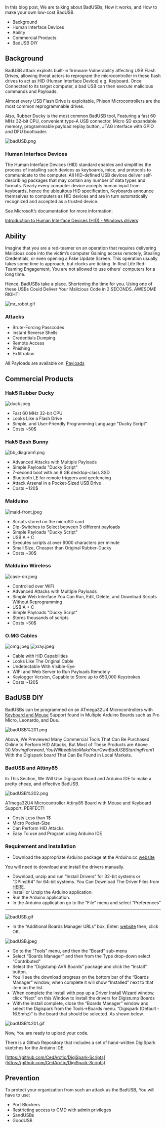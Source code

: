 In this blog post, We are talking about BadUSBs, How it works, and How to make your own low-cost BadUSB.

- Background
- Human Interface Devices
- Ability
- Commercial Products
- BadUSB DIY

## Background

BadUSB attack exploits built-in firmware Vulnerability affecting USB Flash Drives, allowing threat actors to reprogram the microcontroller in these flash drives to act as HID (Human Interface Device) e.g. Keyboard. Once Connected to its target computer, a bad USB can then execute malicious commands and Payloads. 

Almost every USB Flash Drive is exploitable, Phison Microcontrollers are the most common reprogrammable drives. 

Also, Rubber Ducky is the most common BadUSB tool, Featuring a fast 60 MHz 32-bit CPU, convenient type-A USB connector, Micro SD expandable memory, programmable payload replay button, JTAG interface with GPIO and DFU bootloader. 

 
![badUSB.png](/images/badUSB.png?style=centerme)

### Human Interface Devices

The Human Interface Devices (HID) standard enables and simplifies the process of installing such devices as keyboards, mice, and protocols to communicate to the computer.
All HID-defined USB devices deliver self-describing packages that may contain any number of data types and formats.
Nearly every computer device accepts human input from keyboards, hence the ubiquitous HID specification, Keyboards announce themselves to computers as HID devices and are in turn automatically recognized and accepted as a trusted device.

See Microsoft’s documentation for more information: 

[Introduction to Human Interface Devices (HID) - Windows drivers](https://docs.microsoft.com/en-us/windows-hardware/drivers/hid/)

## Ability

Imagine that you are a red-teamer on an operation that requires delivering Malicious code into the victim’s computer Gaining access remotely, Stealing Credentials, or even opening a Fake Update Screen. This operation usually takes some time to approach, but clocks are ticking. 
In Real Life Red-Teaming Engagement, You are not allowed to use others' computers for a long time. 

Hence, BadUSBs take a place. Shortening the time for you. Using one of these USBs Could Deliver Your Malicious Code in 3 SECONDS. AWESOME RIGHT!

![mr_robot.gif](/images/mr_robot.gif?style=centerme)

### Attacks

- Brute-Forcing Passcodes
- Instant Reverse Shells
- Credentials Dumping
- Remote Access
- Phishing
- Exfiltration


All Payloads are available on: [Payloads](https://github.com/hak5/usbrubberducky-payloads/tree/master/payloads/library)

## Commercial Products

### Hak5 Rubber Ducky

![duck.jpeg](/images/duck.jpeg?style=centerme)

- Fast 60 MHz 32-bit CPU
- Looks Like a Flash Drive
- Simple, and User-Friendly Programming Language "Ducky Script"
- Costs ~50$

### Hak5 Bash Bunny

![bb_diagram1.png](/images/bb_diagram1.png?style=centerme)

- Advanced Attacks with Multiple Payloads
- Simple Payloads "Ducky Script"
- 7-second boot with an 8 GB desktop-class SSD
- Bluetooth LE for remote triggers and geofencing
- Attack Arsenal in a Pocket-Sized USB Drive
- Costs ~120$

### Malduino

![mald-front.jpeg](/images/mald-front.jpeg?style=centerme)

- Scripts stored on the microSD card
- Dip-Switches to Select between 3 different payloads
- Simple Payloads "Ducky Script"
- USB A + C
- Executes scripts at over 9000 characters per minute
- Small Size, Cheaper than Original Rubber-Ducky
- Costs ~30$

### Malduino Wireless

![case-on.jpeg](/images/case-on.jpeg?style=centerme)

- Controlled over WiFi
- Advanced Attacks with Multiple Payloads
- Simple Web Interface You Can Run, Edit, Delete, and Download Scripts Without Reprogramming
- USB A + C
- Simple Payloads "Ducky Script"
- Stores thousands of scripts
- Costs ~50$

### O.MG Cables

![omg.jpeg](/images/omg.jpeg) ![xray.jpeg](/images/xray.jpeg)

- Cable with HID Capabilities
- Looks Like The Original Cable
- Undetectable With Visible-Eye
- WIFI and Web Server to Run Payloads Remotely
- Keylogger Version, Capable to Store up to 650,000 Keystrokes
- Costs ~120$

## BadUSB DIY

BadUSBs can be programmed on an ATmega32U4 Microcontrollers with [Keyboard and Mouse](https://docs.arduino.cc/built-in-examples/usb/KeyboardAndMouseControl) Support found in Multiple Arduino Boards such as Pro Micro, Leonardo, and Due.

![badUSB%201.png](/images/badUSB%201.png?style=centerme)

Above, We Previewed Many Commercial Tools That Can Be Purchased Online to Perform HID Attacks, But Most of These Products are Above 30$. 
Moving Forward, You Will be able to Make Your Own BadUSB Starting From 1$ With the Digispark board That Can Be Found in Local Markets.

### BadUSB and Attiny85

In This Section, We Will Use Digispark Board and Arduino IDE to make a pretty cheap, and effective BadUSB. 

![badUSB%202.png](/images/badUSB%202.png?style=centerme)

ATmega32U4 Microcontroller Attiny85 Board with Mouse and Keyboard Support. PERFECT! 

- Costs Less than 1$
- Micro Pocket-Size
- Can Perform HID Attacks
- Easy To use and Program using Arduino IDE

### Requirement and Installation

- Download the appropriate Arduino package at the Arduino.cc [website](https://www.arduino.cc/en/Main/Software)

You will need to download and install the drivers manually. 

- Download, unzip and run “Install Drivers” for 32-bit systems or “DPInst64” for 64-bit systems. You Can Download The Driver Files from [HERE](https://github.com/digistump/DigistumpArduino/releases/download/1.6.7/Digistump.Drivers.zip).
- Install or Unzip the Arduino application.
- Run the Arduino application.
- In the Arduino application go to the “File” menu and select “Preferences”
****

![badUSB.gif](/images/badUSB.gif)

- In the “Additional Boards Manager URLs” box, Enter: [website](http://digistump.com/package_digistump_index.json)
then, click OK.

![badUSB.jpeg](/images/badUSB.jpeg?style=centerme)

- Go to the “Tools” menu, and then the “Board” sub-menu
- Select “Boards Manager” and then from the Type drop-down select “Contributed”
- Select the “Digistump AVR Boards” package and click the “Install” button.
- You'll see the download progress on the bottom bar of the “Boards Manager” window, when complete it will show “Installed” next to that item on the list.
- When complete the install with pop up a Driver Install Wizard window, click “Next” on this Window to install the drivers for Digistump Boards
- With the install complete, close the “Boards Manager” window and select the Digispark from the Tools→Boards menu. “Digispark (Default - 16.5mhz)” is the board that should be selected. As shown below.

![badUSB%201.gif](/images/badUSB%201.gif?style=centerme)

Now, You are ready to upload your code. 

There is a Github Repository that includes a set of hand-written DigiSpark sketches for the Arduino IDE. 

[https://github.com/CedArctic/DigiSpark-Scripts](https://github.com/CedArctic/DigiSpark-Scripts)

## Prevention

To protect your organization from such an attack as the BadUSB, You will have to use: 

- Port Blockers
- Restricting access to CMD with admin privileges
- SandUSBs
- GoodUSB